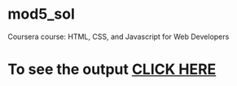 # mod5_sol
Coursera course: HTML, CSS, and Javascript for Web Developers

# To see the output [CLICK HERE](https://alishasingh05.github.io/mod5_sol/)
